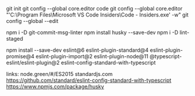 git init
git config --global core.editor code
git config --global core.editor "'C:\Program Files\Microsoft VS Code Insiders\Code - Insiders.exe' -w"
git config --global --edit


npm i -D git-commit-msg-linter
npm install husky --save-dev
npm i -D lint-staged

npm install --save-dev eslint@6 eslint-plugin-standard@4 eslint-plugin-promise@4 eslint-plugin-import@2 eslint-plugin-node@11 @typescript-eslint/eslint-plugin@2 eslint-config-standard-with-typescript

links:
    node.green/#/ES2015
    standardjs.com
    https://github.com/standard/eslint-config-standard-with-typescript
    https://www.npmjs.com/package/husky
    
